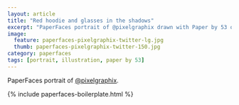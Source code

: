 ```yaml
---
layout: article
title: "Red hoodie and glasses in the shadows"
excerpt: "PaperFaces portrait of @pixelgraphix drawn with Paper by 53 on an iPad."
image: 
  feature: paperfaces-pixelgraphix-twitter-lg.jpg
  thumb: paperfaces-pixelgraphix-twitter-150.jpg
category: paperfaces
tags: [portrait, illustration, paper by 53]
---
```


PaperFaces portrait of [@pixelgraphix](http://twitter.com/pixelgraphix).

{% include paperfaces-boilerplate.html %}